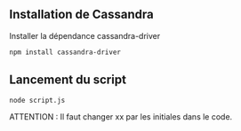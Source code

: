 ## Installation de Cassandra

Installer la dépendance cassandra-driver

```bash 
npm install cassandra-driver
```

## Lancement du script

```bash
node script.js
```

ATTENTION : Il faut changer xx par les initiales dans le code.


